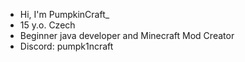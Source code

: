 - Hi, I'm PumpkinCraft_
- 15 y.o. Czech
- Beginner java developer and Minecraft Mod Creator
- Discord: pumpk1ncraft
